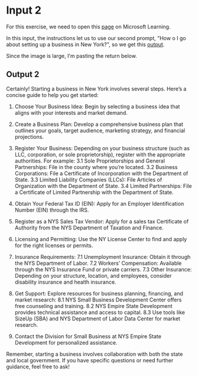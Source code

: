 # Input 2
For this exercise, we need to open this [page](https://microsoftlearning.github.io/mslearn-ai-fundamentals/Instructions/Labs/12-generative-ai.html) on Microsoft Learning.

In this input, the instructions let us to use our second prompt, "How o I go about setting up a business in New York?", so we get this [output](https://github.com/fernandosserra/microsoft-copilot-ai-dio/blob/main/outputs/Output_2.png).

Since the image is large, I'm pasting the return below.

## Output 2
Certainly! Starting a business in New York involves several steps. Here’s a concise guide to help you get started:

1. Choose Your Business Idea: Begin by selecting a business idea that aligns with your interests and market demand.

2. Create a Business Plan: Develop a comprehensive business plan that outlines your goals, target audience, marketing strategy, and financial projections.

3. Register Your Business: Depending on your business structure (such as LLC, corporation, or sole proprietorship), register with the appropriate authorities. For example:
    3.1 Sole Proprietorships and General Partnerships: File in the county where you’re located.
    3.2 Business Corporations: File a Certificate of Incorporation with the Department of State.
    3.3 Limited Liability Companies (LLCs): File Articles of Organization with the Department of State.
    3.4 Limited Partnerships: File a Certificate of Limited Partnership with the Department of State.

4. Obtain Your Federal Tax ID (EIN): Apply for an Employer Identification Number (EIN) through the IRS.

5. Register as a NYS Sales Tax Vendor: Apply for a sales tax Certificate of Authority from the NYS Department of Taxation and Finance.

6. Licensing and Permitting: Use the NY License Center to find and apply for the right licenses or permits.

7. Insurance Requirements:
    7.1 Unemployment Insurance: Obtain it through the NYS Department of Labor.
    7.2 Workers’ Compensation: Available through the NYS Insurance Fund or private carriers.
    7.3 Other Insurance: Depending on your structure, location, and employees, consider disability insurance and health insurance.
8. Get Support: Explore resources for business planning, financing, and market research:
    8.1 NYS Small Business Development Center offers free counseling and training.
    8.2 NYS Empire State Development provides technical assistance and access to capital.
    8.3 Use tools like SizeUp (SBA) and NYS Department of Labor Data Center for market research.
9. Contact the Division for Small Business at NYS Empire State Development for personalized assistance.

Remember, starting a business involves collaboration with both the state and local government. If you have specific questions or need further guidance, feel free to ask!
